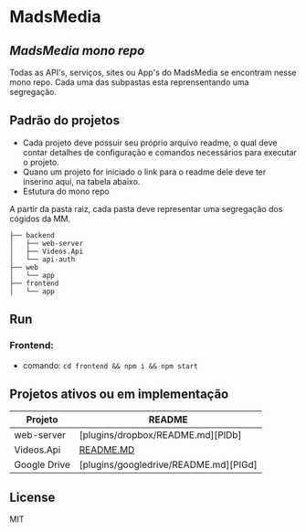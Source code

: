 # MadsMedia
## _MadsMedia mono repo_
Todas as API's, serviços, sites ou App's do MadsMedia se encontram nesse mono repo.
Cada uma das subpastas esta reprensentando uma segregação.

## Padrão do projetos
- Cada projeto deve possuir seu próprio arquivo readme, o qual deve contar detalhes de configuração
e comandos necessários para executar o projeto.
- Quano um projeto for iniciado o link para o readme dele deve ter inserino aqui, na tabela abaixo.
- Estutura do mono repo

A partir da pasta raiz, cada pasta deve representar uma segregação dos cógidos da MM.
```
├── backend
│   ├── web-server
│   ├── Videos.Api
│   └── api-auth
├── web
│   └── app
├── frontend 
│   └── app

```

## Run

### Frontend:
- comando: `cd frontend && npm i && npm start`

## Projetos ativos ou em implementação
| Projeto | README |
| ------ | ------ |
| web-server | [plugins/dropbox/README.md][PlDb] |
| Videos.Api | [README.MD](./backend/Videos.Api/readme.md) |
| Google Drive | [plugins/googledrive/README.md][PlGd] |

## License

MIT